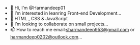 - 👋 Hi, I’m @Harmandeep01
- 👀 I’m interested in leanring Front-end Development...
- 🌱 HTML , CSS & JavaScript
- 💞️ I’m looking to collaborate on small projects...
- 📫 How to reach me  email:sharmandeep953@gmail.com or harmandeep0202@outlook.com...

<!---
Harmandeep01/Harmandeep01 is a ✨ special ✨ repository because its `README.md` (this file) appears on your GitHub profile.
You can click the Preview link to take a look at your changes.
--->
